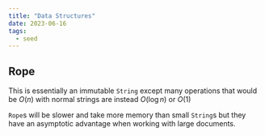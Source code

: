 ```yaml
---
title: "Data Structures"
date: 2023-06-16
tags:
  - seed
---
```


## Rope

This is essentially an immutable `String` except many operations that would be $O(n)$ with normal strings are instead $O(\log n)$ or $O(1)$

`Rope`s will be slower and take more memory than small `String`s but they have an asymptotic advantage when working with large documents.
